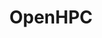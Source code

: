 ---
image:
  featured: 'true'
  path: /assets/images/projects/openhpc.png
permalink: /engineering/projects/openhpc/
project_link_name: openhpc
project_maintainers: ''
project_stats: 'false'
project_url: https://openhpc.community/
title: OpenHPC
---